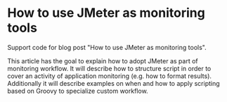 # How to use JMeter as monitoring tools
Support code for blog post "How to use JMeter as monitoring tools".

This article has the goal to explain how to adopt JMeter as part of monitoring workflow. It will describe how to structure script in order to cover an activity of application monitoring (e.g. how to format results). Additionally it will describe examples on when and how to apply scripting based on Groovy to specialize custom workflow.
